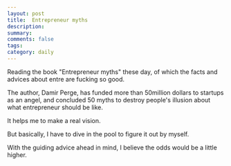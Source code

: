 ```yaml
---
layout: post
title:  Entrepreneur myths
description: 
summary: 
comments: false
tags: 
category: daily
---
```

Reading the book "Entrepreneur myths"  these day, of which the facts and advices about entre are fucking so good.

The author, Damir Perge, has funded more than 50million dollars to startups as an angel, and concluded 50 myths to destroy people's illusion about what entrepreneur should be like.

It helps me to make a real vision.

But basically, I have to dive in the pool to figure it out by myself.

With the guiding advice ahead in mind, I believe the odds would be a little higher.